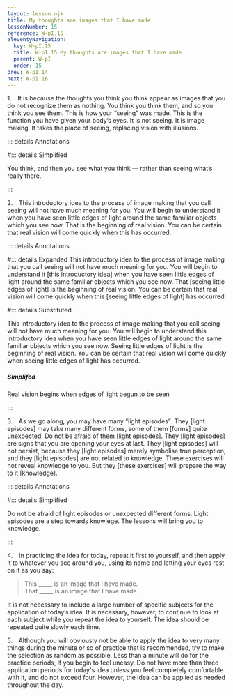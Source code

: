 ```yaml
---
layout: lesson.njk
title: My thoughts are images that I have made
lessonNumber: 15
reference: W-pI.15
eleventyNavigation:
  key: W-pI.15
  title: W-pI.15 My thoughts are images that I have made
  parent: W-pI
  order: 15
prev: W-pI.14
next: W-pI.16
---
```


1. It is because the thoughts you think you think appear as images that you do not recognize them as nothing. 
You think you think them, and so you think you see them. 
This is how your <q>seeing</q> was made. 
This is the function you have given your body’s eyes. 
It is not seeing. 
It is image making. 
It takes the place of seeing, replacing vision with illusions.

::: details Annotations


#::: details Simplified

You think, and then you see what you think — rather than seeing what’s really there.

:::

2. This introductory idea to the process of image making that you call seeing will not have much meaning for you. 
You will begin to understand it when you have seen little edges of light around the same familiar objects which you see now. 
That is the beginning of real vision. 
You can be certain that real vision will come quickly when this has occurred.

::: details Annotations

#::: details Expanded
This introductory idea to the process of image making that you call seeing will not have much meaning for you. 
You will begin to understand it [this introductory idea] when you have seen little edges of light around the same familiar objects which you see now. 
That [seeing little edges of light] is the beginning of real vision. 
You can be certain that real vision will come quickly when this [seeing little edges of light] has occurred.

#::: details Substituted

This introductory idea to the process of image making that you call seeing will not have much meaning for you. 
You will begin to understand this introductory idea when you have seen little edges of light around the same familiar objects which you see now. 
Seeing little edges of light is the beginning of real vision. 
You can be certain that real vision will come quickly when seeing little edges of light has occurred.

##### Simplifed

Real vision begins when edges of light begun to be seen

:::

3. As we go along, you may have many <q>light episodes</q>. 
They [light episodes] may take many different forms, some of them [forms] quite unexpected. 
Do not be afraid of them [light episodes]. 
They [light episodes] are signs that you are opening your eyes at last. 
They [light episodes] will not persist, because they [light episodes] merely symbolise true perception, and they [light episodes] are not related to knowledge. 
These exercises will not reveal knowledge to you. 
But they [these exercises] will prepare the way to it [knowledge].

::: details Annotations


#::: details Simplified

Do not be afraid of light episodes or unexpected different forms.
Light episodes are a step towards knowlege.
The lessons will bring you to knowledge. 

:::

4. In practicing the idea for today, repeat it first to yourself, and then apply it to whatever you see around you, using its name and letting your eyes rest on it as you say:

>This _____ is an image that I have made.  
That _____ is an image that I have made.

It is not necessary to include a large number of specific subjects for the application of today’s idea. 
It is necessary, however, to continue to look at each subject while you repeat the idea to yourself. 
The idea should be repeated quite slowly each time.

5. Although you will obviously not be able to apply the idea to very many things during the minute or so of practice that is recommended, try to make the selection as random as possible. 
Less than a minute will do for the practice periods, if you begin to feel uneasy. 
Do not have more than three application periods for today's idea unless you feel completely comfortable with it, and do not exceed four. 
However, the idea can be applied as needed throughout the day.
